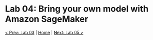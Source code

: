 # Lab 04: Bring your own model with Amazon SageMaker

[< Prev: Lab 03](./03-lab.md) | [Home](./readme.md) |
[Next: Lab 05 >](./05-lab.md)
